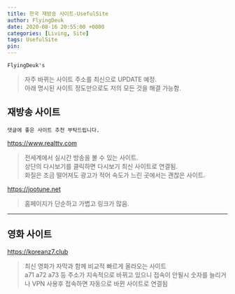 ```yaml
---
title: 한국 재방송 사이트-UsefulSite
author: FlyingDeuk
date: 2020-08-16 20:55:00 +0800
categories: [Living, Site]
tags: UsefulSite
pin:
---
```


`FlyingDeuk's`
> 자주 바뀌는 사이트 주소를 최신으로 UPDATE 예정.<br>
아래 명시된 사이트 정도만으로도 저의 모든 것을 해결 가능함.<br>

## 재방송 사이트
`댓글에 좋은 사이트 추천 부탁드립니다.`

<https://www.realttv.com>
> 전세계에서 실시간 방송을 볼 수 있는 사이트.<br>
상단의 다시보기를 클릭하면 다시보기 최신 사이트로 연결됨. <br> 화질은 조금 떨어져도 광고가 적어 속도가 느린 곳에서는 괜찮은 사이트.

<https://jootune.net>
> 홈페이지가 단순하고 가볍고 링크가 많음.

-----

## 영화 사이트

<https://koreanz7.club>
> 최신 영화가 자막과 함께 비교적 빠르게 올라오는 사이트<br>
a71 a72 a73 등 주소가 지속적으로 바뀌고 있으니 접속이 안될시 숫자를 늘리거나 VPN 사용후 접속하면 자동으로 바뀐 사이트로 연결됨<br>
